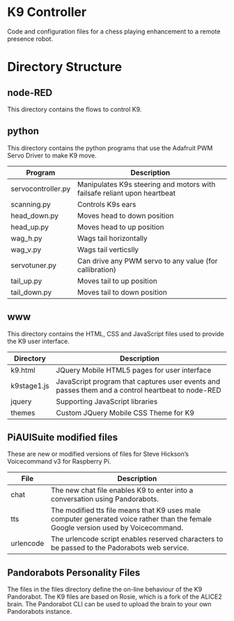 # K9 Controller
Code and configuration files for a chess playing enhancement to a remote presence robot.

# Directory Structure

## node-RED
This directory contains the flows to control K9.

## python
This directory contains the python programs that use the Adafruit PWM Servo Driver to make K9 move.

Program | Description
---  | ---
servocontroller.py | Manipulates K9s steering and motors with failsafe reliant upon heartbeat
scanning.py | Controls K9s ears
head_down.py | Moves head to down position
head_up.py | Moves head to up position
wag_h.py | Wags tail horizontally
wag_v.py | Wags tail verticslly
servotuner.py | Can drive any PWM servo to any value (for callibration)
tail_up.py | Moves tail to up position
tail_down.py | Moves tail to down position

## www
This directory contains the HTML, CSS and JavaScript files used to provide the K9 user interface.

Directory | Description
---  | ---
k9.html | JQuery Mobile HTML5 pages for user interface
k9stage1.js | JavaScript program that captures user events and passes them and a control heartbeat to node-RED
jquery | Supporting JavaScript libraries
themes | Custom JQuery Mobile CSS Theme for K9

## PiAUISuite modified files

These are new or modified versions of files for Steve Hickson’s
Voicecommand v3 for Raspberry Pi.

File | Description
---  | ---
chat | The new chat file enables K9 to enter into a conversation using Pandorabots.
tts | The modified tts file means that K9 uses male computer generated voice rather than the female Google version used by Voicecommand.
urlencode | The urlencode script enables reserved characters to be passed to the Padorabots web service.

## Pandorabots Personality Files

The files in the files directory define the on-line behaviour of the K9 Pandorabot.  The K9 files are based on Rosie, which is a fork of the ALICE2 brain.  The Pandorabot CLI can be used to upload the brain to your own Pandorabots instance.
